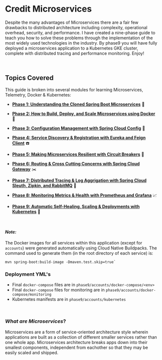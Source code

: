 # Credit Microservices
Despite the many advantages of Microservices there are a fair few drawbacks to distributed architecture including complexity, operational overhead, security, and performance. I have created a nine-phase guide to teach you how to solve these problems through the implementation of the most widely used technologies in the industry. By phase9 you will have fully deployed a microservices application to a Kubernetes GKE cluster, complete with distributed tracing and performance monitoring.  Enjoy!

<br>

## Topics Covered
This guide is broken into several modules for learning Microservices, Telemetry, Docker & Kubernetes:

- [**Phase 1: Understanding the Cloned Spring Boot Microservices**](https://github.com/sophiagavrila/credit-microservices/tree/main/phase1) :brain:

- [**Phase 2: How to Build, Deploy, and Scale Microservices using Docker**](https://github.com/sophiagavrila/credit-microservices/tree/main/phase2) :whale:

- [**Phase 3: Configuration Management with Spring Cloud Config**](https://github.com/sophiagavrila/credit-microservices/tree/main/phase3) :key:

- [**Phase 4: Service Discovery & Registration with Eureka and Feign Client**](https://github.com/sophiagavrila/credit-microservices/tree/main/phase4) :phone:

- [**Phase 5: Making Microservices Resilient with Circuit Breakers**](https://github.com/sophiagavrila/credit-microservices/tree/main/phase5) :muscle:

- [**Phase 6: Routing & Cross Cutting Concerns with Spring Cloud Gateway**](https://github.com/sophiagavrila/credit-microservices/tree/main/phase6) :scissors:

- [**Phase 7: Distributed Tracing & Log Aggrigation with Spring Cloud Sleuth, Zipkin, and RabbitMQ**](https://github.com/sophiagavrila/credit-microservices/tree/main/phase7) :incoming_envelope:

- [**Phase 8: Monitoring Metrics & Health with Prometheus and Grafana**](https://github.com/sophiagavrila/credit-microservices/tree/main/phase8) :chart_with_upwards_trend:

- [**Phase 9: Automatic Self-Healing, Scaling & Deployments with Kubernetes**](https://github.com/sophiagavrila/credit-microservices/tree/main/phase9) :octopus:

<br>

#### *Note:* <br>
The Docker images for all services within this application (except for `accounts`) were generated automatically using Cloud Native Buildpacks. The command used to generate them (in the root directory of each service) is: 

```
mvn spring-boot:build-image -Dmaven.test.skip=true`
```

### Deployment YML's
- Final `docker-compose` files are in `phase9/accounts/docker-compose/<env>`
- Final `docker-compose` files for monitoring are in `phase9/accounts/docker-compose/monitoring` 
- Kubernetes manifests are in `phase9/accounts/kubernetes`


<br>

### *What are Microservices*?
Microservices are a form of service-oriented architecture style wherein applications are built as a collection of different smaller services rather than one whole app.  Microservices architecture breaks apps down into their smallest components, independent from eachother so that they may be easily scaled and shipped.
